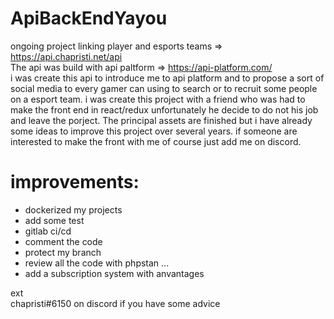 # ApiBackEndYayou<br/>
ongoing project linking player and esports teams => https://api.chapristi.net/api<br/>
The api was build with api paltform => https://api-platform.com/ <br/>
i was create this api to introduce me to api platform and to propose a sort of social media to every gamer can using to search or to recruit some people on a esport team. i was create this project with a friend who was had to make the front end in react/redux unfortunately he decide to do not his job and leave the porject. The principal assets are finished but i have already some ideas to improve this project over several years.
if someone are interested to make the front with me of course just add me on discord.<br>
# improvements:
- dockerized my projects 
- add some test
- gitlab ci/cd
- comment the code
- protect my branch 
- review all the code with phpstan ...
- add a subscription system with anvantages <br>

ext
<br>
chapristi#6150 on discord if you have some advice 
